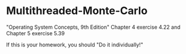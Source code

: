 # Multithreaded-Monte-Carlo
"Operating System Concepts, 9th Edition" Chapter 4 exercise 4.22 and Chapter 5 exercise 5.39


If this is your homework, you should "Do it individually!"

